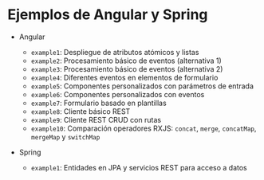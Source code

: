 # Ejemplos de Angular y Spring

- Angular

  - `example1`: Despliegue de atributos atómicos y listas
  - `example2`: Procesamiento básico de eventos (alternativa 1)
  - `example3`: Procesamiento básico de eventos (alternativa 2)
  - `example4`: Diferentes eventos en elementos de formulario
  - `example5`: Componentes personalizados con parámetros de entrada
  - `example6`: Componentes personalizados con eventos
  - `example7`: Formulario basado en plantillas
  - `example8`: Cliente básico REST
  - `example9`: Cliente REST CRUD con rutas
  - `example10`: Comparación operadores RXJS: `concat`, `merge`, `concatMap`, `mergeMap` y `switchMap`

- Spring
  - `example1`: Entidades en JPA y servicios REST para acceso a datos
